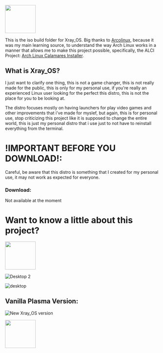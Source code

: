 <img src="https://images2.imgbox.com/79/d9/c0B6V9le_o.png" width="100" height="92">

This is the iso build folder for Xray_OS. Big thanks to [Arcolinux](https://github.com/arcolinux), because it was my main learning source, to understand the way Arch Linux works in a manner that allows me to make this project possible, specifically, the ALCI Project: [Arch Linux Calamares Installer](https://github.com/arch-linux-calamares-installer).

## What is Xray_OS? 
I just want to clarify one thing, this is not a game changer, this is not really made for the public, this is only for my personal use, if you're really an experienced Linux user looking for the perfect this distro, this is not the place for you to be looking at.

The distro focuses mostly on having launchers for play video games and other improvements that i've made for myslef, but again, this is for personal use, stop criticizing this project like it is supposed to change the entire world, this is just my personal distro that i use just to not have to reinstall everything from the terminal.

# !IMPORTANT BEFORE YOU DOWNLOAD!: 

Careful, be aware that this distro is something that I created for my personal use, it may not work as expected for everyone.

### Download: 
Not available at the moment 


# Want to know a little about this project?
<img src="https://images2.imgbox.com/79/d9/c0B6V9le_o.png" width="100" height="92">

![Desktop 2](https://github.com/Xray-OS/xray_os/assets/143856402/847105ac-5e33-4e80-b2b8-ea10675a0429)

![desktop](https://github.com/Xray-OS/xray_os/assets/143856402/72893b38-3736-472d-ad1c-05c0779b0445)

## Vanilla Plasma Version:
![New Xray_OS version](https://github.com/Xray-OS/xray_os/assets/143856402/2ee22146-6d28-47bc-9e50-979683656ea9)

<img src="https://images2.imgbox.com/79/d9/c0B6V9le_o.png" width="100" height="92">
